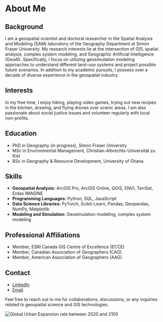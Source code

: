 # About Me



## Background

I am a geospatial scientist and doctoral researcher in the Spatial Analysis and Modeling (SAM) laboratory of the Geography Department at Simon Fraser University. My research interests lie at the intersection of GIS, spatial analysis, complex system modeling, and Geographic Artificial Intelligence (GeoAI). Specifically, I focus on utilizing geosimulation modeling approaches to understand different land-use systems and project possible future scenarios. In addition to my academic pursuits, I possess over a decade of diverse experience in the geospatial industry.

## Interests

In my free time, I enjoy hiking, playing video games, trying out new recipes in the kitchen, drawing, and flying drones over scenic areas. I am also passionate about social justice issues and volunteer regularly with local non-profits.

## Education

- PhD in Geography (in progress), Simon Fraser University
- MSc in Environmental Management, Christian-Albrechts-Universität zu Kiel
- BSc in Geography & Resource Development, University of Ghana

## Skills

- **Geospatial Analysis:** ArcGIS Pro, ArcGIS Online, QGIS, ENVI, TerrSet, Erdas IMAGINE
- **Programming Languages:** Python, SQL, JavaScript
- **Data Science Libraries:** PyTorch, Scikit-Learn, Pandas, Geopandas, NumPy, Matplotlib
- **Modeling and Simulation:** Geosimulation modeling, complex system modeling

## Professional Affiliations

- Member, ESRI Canada GIS Centre of Excellence (ECCE)
- Member, Canadian Association of Geographers (CAG)
- Member, American Association of Geographers (AAG)

## Contact

- [LinkedIn](https://www.linkedin.com/in/bright-addae/)
- [Email](mailto:baddae@sfu.ca)

Feel free to reach out to me for collaborations, discussions, or any inquiries related to geospatial science and GIS technologies.

![Global Urban Expansion rate between 2020 and 2100](https://github.com/baddae/baddae.github.io/blob/main/Global_urban.gif)
